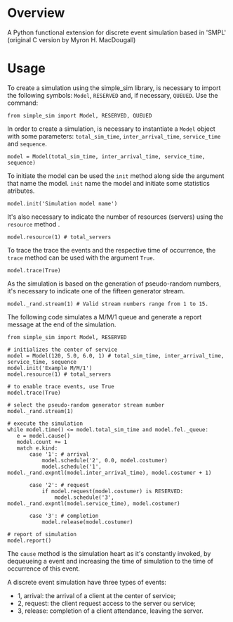 # Overview
 A Python functional extension for discrete event simulation based in 'SMPL' (original C version by Myron H. MacDougall)

# Usage
 To create a simulation using the simple_sim library, is necessary to import the following symbols: `Model`, `RESERVED` and, if necessary, `QUEUED`. Use the command:

 ```
 from simple_sim import Model, RESERVED, QUEUED
 ```

 In order to create a simulation, is necessary to instantiate a `Model` object with some parameters: `total_sim_time`, `inter_arrival_time`, `service_time` and `sequence`.

 ```
 model = Model(total_sim_time, inter_arrival_time, service_time, sequence)
 ```

 To initiate the model can be used the `init` method along side the argument that name the model. `init` name the model and initiate some statistics atributes.

 ```
 model.init('Simulation model name')
 ```

 It's also necessary to indicate the number of resources (servers) using the `resource` method .

 ```
 model.resource(1) # total_servers
 ```

 To trace the trace the events and the respective time of occurrence, the `trace` method can be used with the argument `True`.

 ```
 model.trace(True)
 ```

 As the simulation is based on the generation of pseudo-random numbers, it's necessary to indicate one of the fifteen generator stream.

 ```
 model._rand.stream(1) # Valid stream numbers range from 1 to 15.
 ```

 The following code simulates a M/M/1 queue and generate a report message at the end of the simulation.

 ```
 from simple_sim import Model, RESERVED

 # initializes the center of service
 model = Model(120, 5.0, 6.0, 1) # total_sim_time, inter_arrival_time, service_time, sequence
 model.init('Example M/M/1')
 model.resource(1) # total_servers

 # to enable trace events, use True
 model.trace(True)

 # select the pseudo-random generator stream number
 model._rand.stream(1)

 # execute the simulation
 while model.time() <= model.total_sim_time and model.fel._queue:
    e = model.cause()
    model.count += 1
    match e.kind:
        case '1': # arrival
            model.schedule('2', 0.0, model.costumer)
            model.schedule('1', model._rand.expntl(model.inter_arrival_time), model.costumer + 1)

        case '2': # request
            if model.request(model.costumer) is RESERVED:
                model.schedule('3', model._rand.expntl(model.service_time), model.costumer)

        case '3': # completion
            model.release(model.costumer)

 # report of simulation
 model.report()
 ```

 The `cause` method is the simulation heart as it's constantly invoked, by dequeueing a event and increasing the time of simulation to the time of occurrence of this event.

 A discrete event simulation have three types of events:
 - 1, arrival: the arrival of a client at the center of service;
 - 2, request: the client request access to the server ou service;
 - 3, release: completion of a client attendance, leaving the server.
